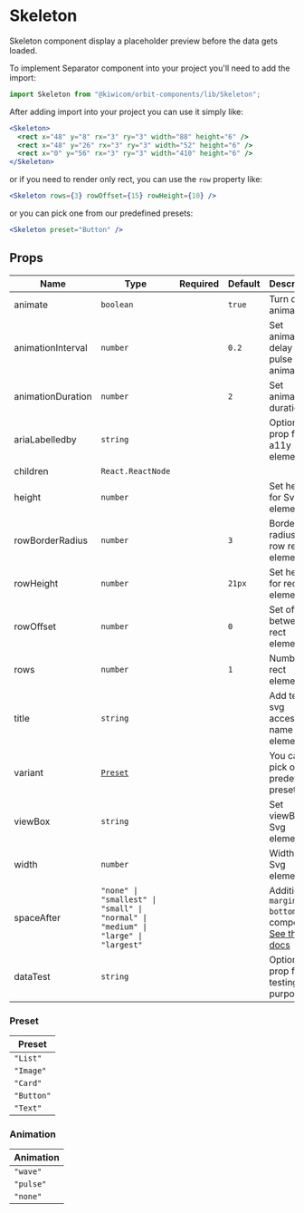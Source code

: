 # Skeleton

Skeleton component display a placeholder preview before the data gets loaded.

To implement Separator component into your project you'll need to add the import:

```jsx
import Skeleton from "@kiwicom/orbit-components/lib/Skeleton";
```

After adding import into your project you can use it simply like:

```jsx
<Skeleton>
  <rect x="48" y="8" rx="3" ry="3" width="88" height="6" />
  <rect x="48" y="26" rx="3" ry="3" width="52" height="6" />
  <rect x="0" y="56" rx="3" ry="3" width="410" height="6" />
</Skeleton>
```

or if you need to render only rect, you can use the `row` property like:

```jsx
<Skeleton rows={3} rowOffset={15} rowHeight={10} />
```

or you can pick one from our predefined presets:

```jsx
<Skeleton preset="Button" />
```

## Props

| Name              | Type                                                                              | Required | Default | Description                                                                                                                                                    |
| ----------------- | --------------------------------------------------------------------------------- | -------- | ------- | -------------------------------------------------------------------------------------------------------------------------------------------------------------- |
| animate           | `boolean`                                                                         |          | `true`  | Turn off/on animation                                                                                                                                          |
| animationInterval | `number`                                                                          |          | `0.2`   | Set animation delay for pulse animation                                                                                                                        |
| animationDuration | `number`                                                                          |          | `2`     | Set animation duration                                                                                                                                         |
| ariaLabelledby    | `string`                                                                          |          |         | Optional prop for a11y element                                                                                                                                 |
| children          | `React.ReactNode`                                                                 |          |         |                                                                                                                                                                |
| height            | `number`                                                                          |          |         | Set height for Svg element                                                                                                                                     |
| rowBorderRadius   | `number`                                                                          |          | `3`     | Border-radius for row rect elements                                                                                                                            |
| rowHeight         | `number`                                                                          |          | `21px`  | Set height for rect elements                                                                                                                                   |
| rowOffset         | `number`                                                                          |          | `0`     | Set offset between rect elements                                                                                                                               |
| rows              | `number`                                                                          |          | `1`     | Number of rect elements                                                                                                                                        |
| title             | `string`                                                                          |          |         | Add text for svg accessible name element                                                                                                                       |
| variant           | [`Preset`](###Preset)                                                             |          |         | You can pick one of predefined presets                                                                                                                         |
| viewBox           | `string`                                                                          |          |         | Set viewBox for Svg element                                                                                                                                    |
| width             | `number`                                                                          |          |         | Width of Svg element                                                                                                                                           |
| spaceAfter        | `"none" \| "smallest" \| "small" \| "normal" \| "medium" \| "large" \| "largest"` |          |         | Additional `margin-bottom` after component. [See this docs](https://github.com/kiwicom/orbit/tree/master/packages/orbit-components/src/common/getSpacingToken) |
| dataTest          | `string`                                                                          |          |         | Optional prop for testing purposes                                                                                                                             |

### Preset

| Preset     |
| ---------- |
| `"List"`   |
| `"Image"`  |
| `"Card"`   |
| `"Button"` |
| `"Text"`   |

### Animation

| Animation |
| --------- |
| `"wave"`  |
| `"pulse"` |
| `"none"`  |
